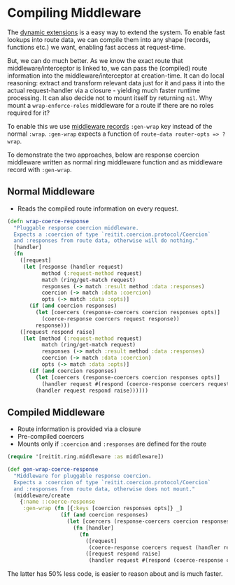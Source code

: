 # Compiling Middleware

The [dynamic extensions](dynamic_extensions.md) is a easy way to extend the system. To enable fast lookups into route data, we can compile them into any shape (records, functions etc.) we want, enabling fast access at request-time.

But, we can do much better. As we know the exact route that middleware/interceptor is linked to, we can pass the (compiled) route information into the middleware/interceptor at creation-time. It can do local reasoning: extract and transform relevant data just for it and pass it into the actual request-handler via a closure - yielding much faster runtime processing. It can also decide not to mount itself by returning `nil`. Why mount a `wrap-enforce-roles` middleware for a route if there are no roles required for it?

To enable this we use [middleware records](data_driven_middleware.md) `:gen-wrap` key instead of the normal `:wrap`. `:gen-wrap` expects a function of `route-data router-opts => ?wrap`.

To demonstrate the two approaches, below are response coercion middleware written as normal ring middleware function and as middleware record with `:gen-wrap`.

## Normal Middleware

* Reads the compiled route information on every request.

```clj
(defn wrap-coerce-response
  "Pluggable response coercion middleware.
  Expects a :coercion of type `reitit.coercion.protocol/Coercion`
  and :responses from route data, otherwise will do nothing."
  [handler]
  (fn
    ([request]
     (let [response (handler request)
           method (:request-method request)
           match (ring/get-match request)
           responses (-> match :result method :data :responses)
           coercion (-> match :data :coercion)
           opts (-> match :data :opts)]
       (if (and coercion responses)
         (let [coercers (response-coercers coercion responses opts)]
           (coerce-response coercers request response))
         response)))
    ([request respond raise]
     (let [method (:request-method request)
           match (ring/get-match request)
           responses (-> match :result method :data :responses)
           coercion (-> match :data :coercion)
           opts (-> match :data :opts)]
       (if (and coercion responses)
         (let [coercers (response-coercers coercion responses opts)]
           (handler request #(respond (coerce-response coercers request %))))
         (handler request respond raise))))))
```

## Compiled Middleware

* Route information is provided via a closure
* Pre-compiled coercers
* Mounts only if `:coercion` and `:responses` are defined for the route

```clj
(require '[reitit.ring.middleware :as middleware])

(def gen-wrap-coerce-response
  "Middleware for pluggable response coercion.
  Expects a :coercion of type `reitit.coercion.protocol/Coercion`
  and :responses from route data, otherwise does not mount."
  (middleware/create
    {:name ::coerce-response
     :gen-wrap (fn [{:keys [coercion responses opts]} _]
                 (if (and coercion responses)
                   (let [coercers (response-coercers coercion responses opts)]
                     (fn [handler]
                       (fn
                         ([request]
                          (coerce-response coercers request (handler request)))
                         ([request respond raise]
                          (handler request #(respond (coerce-response coercers request %)) raise)))))))}))
```

The latter has 50% less code, is easier to reason about and is much faster.
